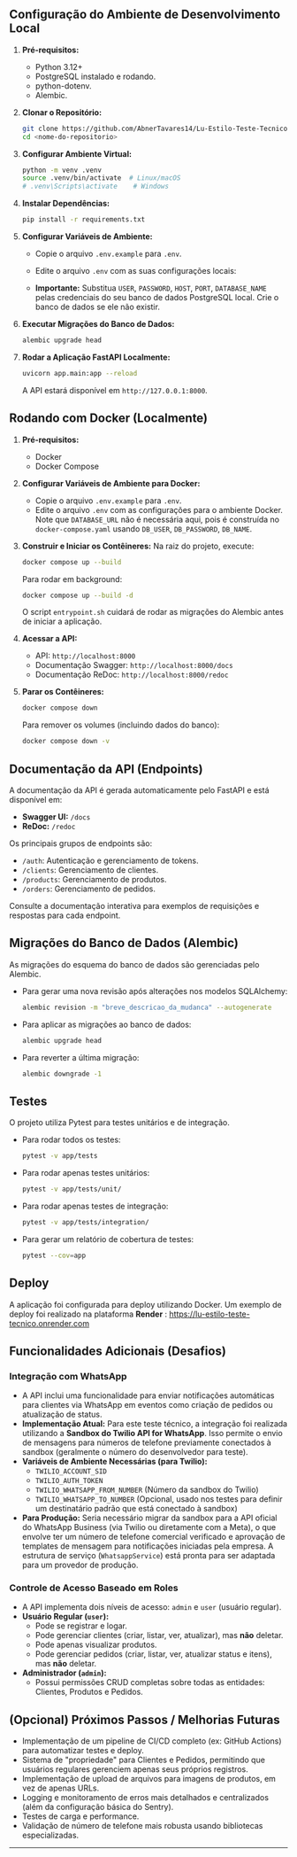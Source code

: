 ## Configuração do Ambiente de Desenvolvimento Local

1.  **Pré-requisitos:**

    - Python 3.12+
    - PostgreSQL instalado e rodando.
    - python-dotenv.
    - Alembic.

2.  **Clonar o Repositório:**

    ```bash
    git clone https://github.com/AbnerTavares14/Lu-Estilo-Teste-Tecnico.git
    cd <nome-do-repositorio>
    ```

3.  **Configurar Ambiente Virtual:**

    ```bash
    python -m venv .venv
    source .venv/bin/activate  # Linux/macOS
    # .venv\Scripts\activate    # Windows
    ```

4.  **Instalar Dependências:**

    ```bash
    pip install -r requirements.txt
    ```

5.  **Configurar Variáveis de Ambiente:**

    - Copie o arquivo `.env.example` para `.env`.
    - Edite o arquivo `.env` com as suas configurações locais:

    - **Importante:** Substitua `USER`, `PASSWORD`, `HOST`, `PORT`, `DATABASE_NAME` pelas credenciais do seu banco de dados PostgreSQL local. Crie o banco de dados se ele não existir.

6.  **Executar Migrações do Banco de Dados:**

    ```bash
    alembic upgrade head
    ```

7.  **Rodar a Aplicação FastAPI Localmente:**
    ```bash
    uvicorn app.main:app --reload
    ```
    A API estará disponível em `http://127.0.0.1:8000`.

## Rodando com Docker (Localmente)

1.  **Pré-requisitos:**

    - Docker
    - Docker Compose

2.  **Configurar Variáveis de Ambiente para Docker:**

    - Copie o arquivo  `.env.example` para `.env`.
    - Edite o arquivo `.env` com as configurações para o ambiente Docker. Note que `DATABASE_URL` não é necessária aqui, pois é construída no `docker-compose.yaml` usando `DB_USER`, `DB_PASSWORD`, `DB_NAME`.

3.  **Construir e Iniciar os Contêineres:**
    Na raiz do projeto, execute:

    ```bash
    docker compose up --build
    ```

    Para rodar em background:

    ```bash
    docker compose up --build -d
    ```

    O script `entrypoint.sh` cuidará de rodar as migrações do Alembic antes de iniciar a aplicação.

4.  **Acessar a API:**

    - API: `http://localhost:8000`
    - Documentação Swagger: `http://localhost:8000/docs`
    - Documentação ReDoc: `http://localhost:8000/redoc`

5.  **Parar os Contêineres:**
    ```bash
    docker compose down
    ```
    Para remover os volumes (incluindo dados do banco):
    ```bash
    docker compose down -v
    ```

## Documentação da API (Endpoints)

A documentação da API é gerada automaticamente pelo FastAPI e está disponível em:

- **Swagger UI:** `/docs`
- **ReDoc:** `/redoc`

Os principais grupos de endpoints são:

- `/auth`: Autenticação e gerenciamento de tokens.
- `/clients`: Gerenciamento de clientes.
- `/products`: Gerenciamento de produtos.
- `/orders`: Gerenciamento de pedidos.

Consulte a documentação interativa para exemplos de requisições e respostas para cada endpoint.

## Migrações do Banco de Dados (Alembic)

As migrações do esquema do banco de dados são gerenciadas pelo Alembic.

- Para gerar uma nova revisão após alterações nos modelos SQLAlchemy:
  ```bash
  alembic revision -m "breve_descricao_da_mudanca" --autogenerate
  ```
- Para aplicar as migrações ao banco de dados:
  ```bash
  alembic upgrade head
  ```
- Para reverter a última migração:
  ```bash
  alembic downgrade -1
  ```

## Testes

O projeto utiliza Pytest para testes unitários e de integração.

- Para rodar todos os testes:
  ```bash
  pytest -v app/tests
  ```
- Para rodar apenas testes unitários:
  ```bash
  pytest -v app/tests/unit/
  ```
- Para rodar apenas testes de integração:
  ```bash
  pytest -v app/tests/integration/
  ```
- Para gerar um relatório de cobertura de testes:
  ```bash
  pytest --cov=app
  ```

## Deploy

A aplicação foi configurada para deploy utilizando Docker. Um exemplo de deploy foi realizado na plataforma **Render** : https://lu-estilo-teste-tecnico.onrender.com


## Funcionalidades Adicionais (Desafios)

### Integração com WhatsApp

- A API inclui uma funcionalidade para enviar notificações automáticas para clientes via WhatsApp em eventos como criação de pedidos ou atualização de status.
- **Implementação Atual:** Para este teste técnico, a integração foi realizada utilizando a **Sandbox do Twilio API for WhatsApp**. Isso permite o envio de mensagens para números de telefone previamente conectados à sandbox (geralmente o número do desenvolvedor para teste).
- **Variáveis de Ambiente Necessárias (para Twilio):**
  - `TWILIO_ACCOUNT_SID`
  - `TWILIO_AUTH_TOKEN`
  - `TWILIO_WHATSAPP_FROM_NUMBER` (Número da sandbox do Twilio)
  - `TWILIO_WHATSAPP_TO_NUMBER` (Opcional, usado nos testes para definir um destinatário padrão que está conectado à sandbox)
- **Para Produção:** Seria necessário migrar da sandbox para a API oficial do WhatsApp Business (via Twilio ou diretamente com a Meta), o que envolve ter um número de telefone comercial verificado e aprovação de templates de mensagem para notificações iniciadas pela empresa. A estrutura de serviço (`WhatsappService`) está pronta para ser adaptada para um provedor de produção.

### Controle de Acesso Baseado em Roles

- A API implementa dois níveis de acesso: `admin` e `user` (usuário regular).
- **Usuário Regular (`user`):**
  - Pode se registrar e logar.
  - Pode gerenciar clientes (criar, listar, ver, atualizar), mas **não** deletar.
  - Pode apenas visualizar produtos.
  - Pode gerenciar pedidos (criar, listar, ver, atualizar status e itens), mas **não** deletar.
- **Administrador (`admin`):**
  - Possui permissões CRUD completas sobre todas as entidades: Clientes, Produtos e Pedidos.

## (Opcional) Próximos Passos / Melhorias Futuras

- Implementação de um pipeline de CI/CD completo (ex: GitHub Actions) para automatizar testes e deploy.
- Sistema de "propriedade" para Clientes e Pedidos, permitindo que usuários regulares gerenciem apenas seus próprios registros.
- Implementação de upload de arquivos para imagens de produtos, em vez de apenas URLs.
- Logging e monitoramento de erros mais detalhados e centralizados (além da configuração básica do Sentry).
- Testes de carga e performance.
- Validação de número de telefone mais robusta usando bibliotecas especializadas.

---
